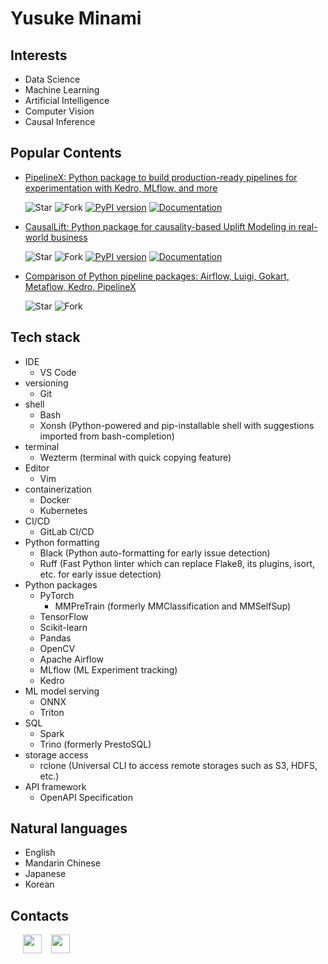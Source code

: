 # Yusuke Minami

## Interests

- Data Science
- Machine Learning
- Artificial Intelligence
- Computer Vision
- Causal Inference

## Popular Contents

- [PipelineX: Python package to build production-ready pipelines for experimentation with Kedro, MLflow, and more](https://github.com/Minyus/pipelinex)

  ![Star](https://img.shields.io/github/stars/Minyus/pipelinex.svg?style=social&label=Star)
  ![Fork](https://img.shields.io/github/forks/Minyus/pipelinex.svg?style=social&label=Fork)
  [![PyPI version](https://badge.fury.io/py/pipelinex.svg)](https://badge.fury.io/py/pipelinex)
  [![Documentation](https://readthedocs.org/projects/pipelinex/badge/?version=latest)](https://pipelinex.readthedocs.io/)

- [CausalLift: Python package for causality-based Uplift Modeling in real-world business](https://github.com/Minyus/causallift)

  ![Star](https://img.shields.io/github/stars/Minyus/causallift.svg?style=social&label=Star)
  ![Fork](https://img.shields.io/github/forks/Minyus/causallift.svg?style=social&label=Fork)
  [![PyPI version](https://badge.fury.io/py/causallift.svg)](https://badge.fury.io/py/causallift)
  [![Documentation](https://readthedocs.org/projects/causallift/badge/?version=latest)](https://causallift.readthedocs.io/)

- [Comparison of Python pipeline packages: Airflow, Luigi, Gokart, Metaflow, Kedro, PipelineX](https://github.com/Minyus/Python_Packages_for_Pipeline_Workflow)

  ![Star](https://img.shields.io/github/stars/Minyus/Python_Packages_for_Pipeline_Workflow.svg?style=social&label=Star)
  ![Fork](https://img.shields.io/github/forks/Minyus/Python_Packages_for_Pipeline_Workflow.svg?style=social&label=Fork)

## Tech stack

- IDE
  - VS Code
- versioning
  - Git
- shell
  - Bash
  - Xonsh (Python-powered and pip-installable shell with suggestions imported from bash-completion)
- terminal
  - Wezterm (terminal with quick copying feature)
- Editor
  - Vim
- containerization
  - Docker
  - Kubernetes
- CI/CD
  - GitLab CI/CD
- Python formatting
  - Black (Python auto-formatting for early issue detection)
  - Ruff (Fast Python linter which can replace Flake8, its plugins, isort, etc. for early issue detection)
- Python packages
  - PyTorch
    - MMPreTrain (formerly MMClassification and MMSelfSup)
  - TensorFlow
  - Scikit-learn
  - Pandas
  - OpenCV
  - Apache Airflow
  - MLflow (ML Experiment tracking)
  - Kedro
- ML model serving
  - ONNX
  - Triton
- SQL
  - Spark
  - Trino (formerly PrestoSQL)
- storage access
  - rclone (Universal CLI to access remote storages such as S3, HDFS, etc.)
- API framework
  - OpenAPI Specification

## Natural languages

- English
- Mandarin Chinese
- Japanese
- Korean

## Contacts

&nbsp;&nbsp;&nbsp;&nbsp;
<a href="https://www.linkedin.com/in/yusukeminami/"><img height="30" src="https://media-exp1.licdn.com/dms/image/C4D0BAQGyOWvr4W0Pow/company-logo_200_200/0/1590003577120?e=1623283200&v=beta&t=mIJx0uX-hpj4GBcjXh2UIGsQcpyUQSvNh7b5eNuKXe8"></a> &nbsp;&nbsp;
<a href="https://twitter.com/Minyus86"><img height="30" src="https://abs.twimg.com/responsive-web/client-web/icon-ios.b1fc7275.png"></a>
